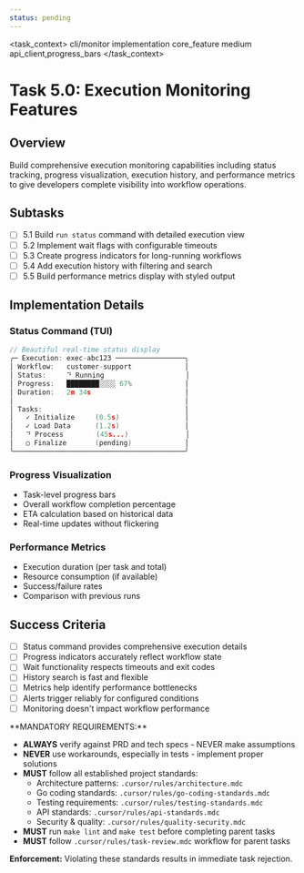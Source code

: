 ```yaml
---
status: pending
---
```


<task_context>
<domain>cli/monitor</domain>
<type>implementation</type>
<scope>core_feature</scope>
<complexity>medium</complexity>
<dependencies>api_client,progress_bars</dependencies>
</task_context>

# Task 5.0: Execution Monitoring Features

## Overview

Build comprehensive execution monitoring capabilities including status tracking, progress visualization, execution history, and performance metrics to give developers complete visibility into workflow operations.

## Subtasks

- [ ] 5.1 Build `run status` command with detailed execution view
- [ ] 5.2 Implement wait flags with configurable timeouts
- [ ] 5.3 Create progress indicators for long-running workflows
- [ ] 5.4 Add execution history with filtering and search
- [ ] 5.5 Build performance metrics display with styled output

## Implementation Details

### Status Command (TUI)

```go
// Beautiful real-time status display
╭─ Execution: exec-abc123 ─────────────────╮
│ Workflow:   customer-support             │
│ Status:     ⠙ Running                    │
│ Progress:   ████████░░░░ 67%             │
│ Duration:   2m 34s                       │
│                                          │
│ Tasks:                                   │
│   ✓ Initialize     (0.5s)                │
│   ✓ Load Data      (1.2s)                │
│   ⠙ Process        (45s...)              │
│   ○ Finalize       (pending)             │
╰──────────────────────────────────────────╯
```

### Progress Visualization

- Task-level progress bars
- Overall workflow completion percentage
- ETA calculation based on historical data
- Real-time updates without flickering

### Performance Metrics

- Execution duration (per task and total)
- Resource consumption (if available)
- Success/failure rates
- Comparison with previous runs

## Success Criteria

- [ ] Status command provides comprehensive execution details
- [ ] Progress indicators accurately reflect workflow state
- [ ] Wait functionality respects timeouts and exit codes
- [ ] History search is fast and flexible
- [ ] Metrics help identify performance bottlenecks
- [ ] Alerts trigger reliably for configured conditions
- [ ] Monitoring doesn't impact workflow performance

<critical>
**MANDATORY REQUIREMENTS:**

- **ALWAYS** verify against PRD and tech specs - NEVER make assumptions
- **NEVER** use workarounds, especially in tests - implement proper solutions
- **MUST** follow all established project standards:
  - Architecture patterns: `.cursor/rules/architecture.mdc`
  - Go coding standards: `.cursor/rules/go-coding-standards.mdc`
  - Testing requirements: `.cursor/rules/testing-standards.mdc`
  - API standards: `.cursor/rules/api-standards.mdc`
  - Security & quality: `.cursor/rules/quality-security.mdc`
- **MUST** run `make lint` and `make test` before completing parent tasks
- **MUST** follow `.cursor/rules/task-review.mdc` workflow for parent tasks

**Enforcement:** Violating these standards results in immediate task rejection.
</critical>

